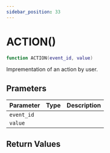 ```yaml
---
sidebar_position: 33
---
```


# ACTION()
```lua
function ACTION(event_id, value)
```
Imprementation of an action by user.


## Prameters
|Parameter|Type|Description|
|-|-|-|
|`event_id`|||
|`value`|||


## Return Values

